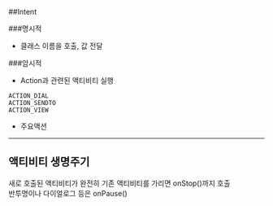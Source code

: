 ##Intent

###명시적
- 클래스 이름을 호출, 값 전달

###암시적
- Action과 관련된 액티비티 실행

```
ACTION_DIAL
ACTION_SENDTO  
ACTION_VIEW
```

- 주요액션


---

## 액티비티 생명주기
새로 호출된 액티비티가 완전히 기존 액티비티를 가리면 onStop()까지 호출  
반투명이나 다이얼로그 등은 onPause()